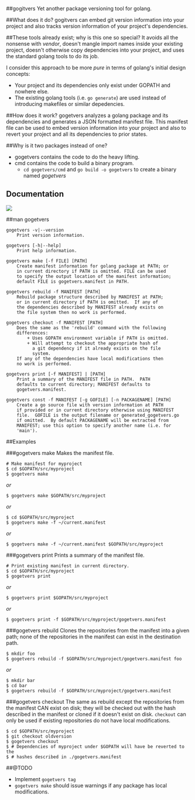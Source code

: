 ##gogitvers
Yet another package versioning tool for golang.

##What does it do?
gogitvers can embed git version information into your project and also
tracks version information of your project's dependencies.

##These tools already exist; why is this one so special?
It avoids all the nonsense with *vendor*, doesn't mangle import names
inside your existing project, doesn't otherwise copy dependencies
into your project, and uses the standard golang tools to do its job.

I consider this approach to be more *pure* in terms of golang's initial design concepts:
* Your project and its dependencies only exist under GOPATH and nowhere else.
* The existing golang tools (i.e. `go generate`) are used instead of introducing
makefiles or similar depedencies.

##How does it work?
gogetvers analyzes a golang package and its dependencies and generates a 
JSON formatted manifest file.  This manifest file can be used to embed
version information into your project and also to revert your project
and all its dependencies to prior states.

##Why is it two packages instead of one?
* gogetvers contains the code to do the heavy lifting.
* cmd contains the code to build a binary program.
  * `cd gogetvers/cmd` and `go build -o gogetvers` to create a binary named *gogetvers*

## Documentation
[![](https://img.shields.io/badge/godoc-reference-blue.svg)](https://godoc.org/github.com/rbredlau/gogitvers)

##man gogetvers
```
gogetvers -v|--version
    Print version information.

gogetvers [-h|--help]
    Print help information.

gogetvers make [-f FILE] [PATH]
    Create manifest information for golang package at PATH; or
    in current directory if PATH is omitted. FILE can be used
    to specify the output location of the manifest information;
    default FILE is gogetvers.manifest in PATH.

gogetvers rebuild -f MANIFEST [PATH]
    Rebuild package structure described by MANIFEST at PATH;
    or in current directory if PATH is omitted.  If any of
    the dependencies described by MANIFEST already exists on
    the file system then no work is performed.

gogetvers checkout -f MANIFEST [PATH]
    Does the same as the 'rebuild' command with the following
    differences:
        + Uses GOPATH environment variable if PATH is omitted.
        + Will attempt to checkout the appropriate hash of
          a git dependency if it already exists on the file
          system.
    If any of the dependencies have local modifications then
    no work is performed.

gogetvers print [-f MANIFEST] | [PATH]
    Print a summary of the MANIFEST file in PATH.  PATH
    defaults to current directory; MANIFEST defaults to
    gogetvers.manifest.

gogetvers const -f MANIFEST [-g GOFILE] [-n PACKAGENAME] [PATH]
    Create a go source file with version information at PATH
    if provided or in current directory otherwise using MANIFEST
    file.  GOFILE is the output filename or generated_gogetvers.go
    if omitted.  By default PACKAGENAME will be extracted from
    MANIFEST; use this option to specify another name (i.e. for
    'main').
```

##Examples

###gogetvers make
Makes the manifest file.
```
# Make manifest for myproject
$ cd $GOPATH/src/myproject
$ gogetvers make
```
*or*
```
$ gogetvers make $GOPATH/src/myproject
```
*or*
```
$ cd $GOPATH/src/myproject
$ gogetvers make -f ~/current.manifest 
```
*or*
```
$ gogetvers make -f ~/current.manifest $GOPATH/src/myproject
```

###gogetvers print
Prints a summary of the manifest file.
```
# Print existing manifest in current directory.
$ cd $GOPATH/src/myproject
$ gogetvers print
```
*or*
```
$ gogetvers print $GOPATH/src/myproject
```
*or*
```
$ gogetvers print -f $GOPATH/src/myproject/gogetvers.manifest
```

###gogetvers rebuild
Clones the repositories from the manifest into a given path; none
of the repositories in the manifest can exist in the destination path.
```
$ mkdir foo
$ gogetvers rebuild -f $GOPATH/src/myproject/gogetvers.manifest foo
```
*or*
```
$ mkdir bar
$ cd bar
$ gogetvers rebuild -f $GOPATH/src/myproject/gogetvers.manifest
```

###gogetvers checkout
The same as rebuild except the repositories from the manifest CAN exist on disk;
they will be checked out with the hash described in the manifest or cloned if
it doesn't exist on disk.  `checkout` can only be used if existing repositories
do not have local modifications.
```
$ cd $GOPATH/src/myproject
$ git checkout oldversion
$ gogetvers checkout
$ # Dependencies of myproject under $GOPATH will have be reverted to the
$ # hashes described in ./gogetvers.manifest
```

##@TODO
+ Implement `gogetvers tag`
+ `gogetvers make` should issue warnings if any package has local modifications.

